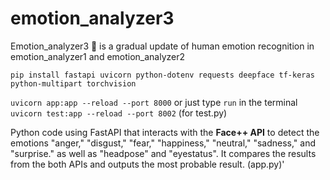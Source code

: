 # emotion_analyzer3
Emotion_analyzer3  🤖 is a gradual update of human emotion recognition  in emotion_analyzer1 and emotion_analyzer2 

`pip install fastapi uvicorn python-dotenv requests deepface tf-keras python-multipart torchvision`


`uvicorn app:app --reload --port 8000` or just type `run` in the terminal
`uvicorn test:app --reload --port 8002` (for test.py)

Python code using FastAPI that interacts with the **Face++ API** to detect the emotions "anger," "disgust," "fear," "happiness," "neutral," "sadness," and "surprise." as well as "headpose" and "eyestatus". It compares the results from the both APIs and outputs the most probable result. (app.py)'